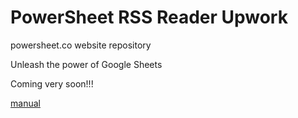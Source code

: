# PowerSheet RSS Reader Upwork

powersheet.co website repository

Unleash the power of Google Sheets

Coming very soon!!!

[manual](manual.md)
